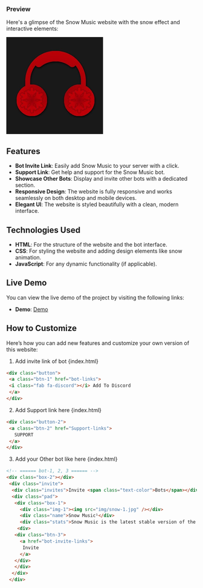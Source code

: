### Preview

Here's a glimpse of the Snow Music website with the snow effect and interactive elements:

![Snow Music Screenshot](img/snow-1.jpg)

## Features

- **Bot Invite Link**: Easily add Snow Music to your server with a click.
- **Support Link**: Get help and support for the Snow Music bot.
- **Showcase Other Bots**: Display and invite other bots with a dedicated section.
- **Responsive Design**: The website is fully responsive and works seamlessly on both desktop and mobile devices.
- **Elegant UI**: The website is styled beautifully with a clean, modern interface.

## Technologies Used

- **HTML**: For the structure of the website and the bot interface.
- **CSS**: For styling the website and adding design elements like snow animation.
- **JavaScript**: For any dynamic functionality (if applicable).

## Live Demo

You can view the live demo of the project by visiting the following links:

- **Demo**: [Demo](https://kaushalsahu07.github.io/Templates/Snow-music/index.html)

## How to Customize

Here’s how you can add new features and customize your own version of this website:

1. Add invite link of bot {index.html}
```html
<div class="button">
 <a class="btn-1" href="bot-links">
 <i class="fab fa-discord"></i> Add To Discord
 </a>
</div>
```
2. Add Support link here {index.html}
```html
<div class="button-2">
 <a class="btn-2" href="Support-links">
   SUPPORT
 </a>
</div>
```
3. Add your Other bot like here {index.html}
```html
<!-- ====== bot-1, 2, 3 ====== --> 
<div class="box-2"></div>
 <div class="invite">
  <div class="invites">Invite <span class="text-color">Bots</span></div>
  <div class="pad">
   <div class="box-1">
     <div class="img-1"><img src="img/snow-1.jpg" /></div>
     <div class="name">Snow Music¹</div>
     <div class="stats">Snow Music is the latest stable version of the Snow bot.</div>
    <div>
   <div class="btn-3">
     <a href="bot-invite-links">
      Invite
     </a>
   </div>
   </div>
  </div>
 </div>
 ```
